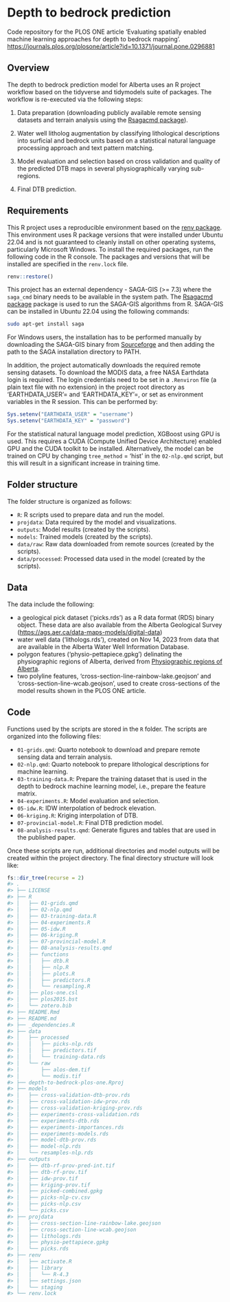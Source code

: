 
<!-- README.md is generated from README.Rmd. Please edit that file -->

# Depth to bedrock prediction

Code repository for the PLOS ONE article ‘Evaluating spatially enabled
machine learning approaches for depth to bedrock mapping’.
https://journals.plos.org/plosone/article?id=10.1371/journal.pone.0296881

## Overview

The depth to bedrock prediction model for Alberta uses an R project
workflow based on the tidyverse and tidymodels suite of packages. The
workflow is re-executed via the following steps:

1.  Data preparation (downloading publicly available remote sensing
    datasets and terrain analysis using the [Rsagacmd
    package](https://cran.r-project.org/package=Rsagacmd)).

2.  Water well litholog augmentation by classifying lithological
    descriptions into surficial and bedrock units based on a statistical
    natural language processing approach and text pattern matching.

3.  Model evaluation and selection based on cross validation and quality
    of the predicted DTB maps in several physiographically varying
    sub-regions.

4.  Final DTB prediction.

## Requirements

This R project uses a reproducible environment based on the [renv
package](https://rstudio.github.io/renv/articles/renv.html). This
environment uses R package versions that were installed under Ubuntu
22.04 and is not guaranteed to cleanly install on other operating
systems, particularly Microsoft Windows. To install the required
packages, run the following code in the R console. The packages and
versions that will be installed are specified in the `renv.lock` file.

``` r
renv::restore()
```

This project has an external dependency - SAGA-GIS (\>= 7.3) where the
`saga_cmd` binary needs to be available in the system path. The
[Rsagacmd package](https://cran.r-project.org/package=Rsagacmd) package
is used to run the SAGA-GIS algorithms from R. SAGA-GIS can be installed
in Ubuntu 22.04 using the following commands:

``` bash
sudo apt-get install saga
```

For Windows users, the installation has to be performed manually by
downloading the SAGA-GIS binary from
[Sourceforge](https://sourceforge.net/projects/saga-gis/) and then
adding the path to the SAGA installation directory to PATH.

In addition, the project automatically downloads the required remote
sensing datasets. To download the MODIS data, a free NASA Earthdata
login is required. The login credentials need to be set in a `.Renviron`
file (a plain text file with no extension) in the project root directory
as ‘EARTHDATA_USER’=<username> and ‘EARTHDATA_KEY’=<password>, or set as
environment variables in the R session. This can be performed by:

``` r
Sys.setenv("EARTHDATA_USER" = "username")
Sys.setenv("EARTHDATA_KEY" = "password")
```

For the statistical natural language model prediction, XGBoost using GPU
is used. This requires a CUDA (Compute Unified Device Architecture)
enabled GPU and the CUDA toolkit to be installed. Alternatively, the
model can be trained on CPU by changing `tree_method` = ‘hist’ in the
`02-nlp.qmd` script, but this will result in a significant increase in
training time.

## Folder structure

The folder structure is organized as follows:

- `R`: R scripts used to prepare data and run the model.
- `projdata`: Data required by the model and visualizations.
- `outputs`: Model results (created by the scripts).
- `models`: Trained models (created by the scripts).
- `data/raw`: Raw data downloaded from remote sources (created by the
  scripts).
- `data/processed`: Processed data used in the model (created by the
  scripts).

## Data

The data include the following:

- a geological pick dataset (‘picks.rds’) as a R data format (RDS)
  binary object. These data are also available from the Alberta
  Geological Survey (<https://ags.aer.ca/data-maps-models/digital-data>)
- water well data (‘lithologs.rds’), created on Nov 14, 2023 from data
  that are available in the Alberta Water Well Information Database.
- polygon features (‘physio-pettapiece.gpkg’) delinating the
  physiographic regions of Alberta, derived from [Physiographic regions
  of
  Alberta](https://open.alberta.ca/publications/physiographic-subdivisions-of-alberta).
- two polyline features, ‘cross-section-line-rainbow-lake.geojson’ and
  ‘cross-section-line-wcab.geojson’, used to create cross-sections of
  the model results shown in the PLOS ONE article.

## Code

Functions used by the scripts are stored in the `R` folder. The scripts
are organized into the following files:

- `01-grids.qmd`: Quarto notebook to download and prepare remote sensing
  data and terrain analysis.
- `02-nlp.qmd`: Quarto notebook to prepare lithological descriptions for
  machine learning.
- `03-training-data.R`: Prepare the training dataset that is used in the
  depth to bedrock machine learning model, i.e., prepare the feature
  matrix.
- `04-experiments.R`: Model evaluation and selection.
- `05-idw.R`: IDW interpolation of bedrock elevation.
- `06-kriging.R`: Kriging interpolation of DTB.
- `07-provincial-model.R`: Final DTB prediction model.
- `08-analysis-results.qmd`: Generate figures and tables that are used
  in the published paper.

Once these scripts are run, additional directories and model outputs
will be created within the project directory. The final directory
structure will look like:

``` r
fs::dir_tree(recurse = 2)
#> .
#> ├── LICENSE
#> ├── R
#> │   ├── 01-grids.qmd
#> │   ├── 02-nlp.qmd
#> │   ├── 03-training-data.R
#> │   ├── 04-experiments.R
#> │   ├── 05-idw.R
#> │   ├── 06-kriging.R
#> │   ├── 07-provincial-model.R
#> │   ├── 08-analysis-results.qmd
#> │   ├── functions
#> │   │   ├── dtb.R
#> │   │   ├── nlp.R
#> │   │   ├── plots.R
#> │   │   ├── predictors.R
#> │   │   └── resampling.R
#> │   ├── plos-one.csl
#> │   ├── plos2015.bst
#> │   └── zotero.bib
#> ├── README.Rmd
#> ├── README.md
#> ├── _dependencies.R
#> ├── data
#> │   ├── processed
#> │   │   ├── picks-nlp.rds
#> │   │   ├── predictors.tif
#> │   │   └── training-data.rds
#> │   └── raw
#> │       ├── alos-dem.tif
#> │       └── modis.tif
#> ├── depth-to-bedrock-plos-one.Rproj
#> ├── models
#> │   ├── cross-validation-dtb-prov.rds
#> │   ├── cross-validation-idw-prov.rds
#> │   ├── cross-validation-kriging-prov.rds
#> │   ├── experiments-cross-validation.rds
#> │   ├── experiments-dtb.rds
#> │   ├── experiments-importances.rds
#> │   ├── experiments-models.rds
#> │   ├── model-dtb-prov.rds
#> │   ├── model-nlp.rds
#> │   └── resamples-nlp.rds
#> ├── outputs
#> │   ├── dtb-rf-prov-pred-int.tif
#> │   ├── dtb-rf-prov.tif
#> │   ├── idw-prov.tif
#> │   ├── kriging-prov.tif
#> │   ├── picked-combined.gpkg
#> │   ├── picks-nlp-cv.csv
#> │   ├── picks-nlp.csv
#> │   └── picks.csv
#> ├── projdata
#> │   ├── cross-section-line-rainbow-lake.geojson
#> │   ├── cross-section-line-wcab.geojson
#> │   ├── lithologs.rds
#> │   ├── physio-pettapiece.gpkg
#> │   └── picks.rds
#> ├── renv
#> │   ├── activate.R
#> │   ├── library
#> │   │   └── R-4.3
#> │   ├── settings.json
#> │   └── staging
#> └── renv.lock
```

